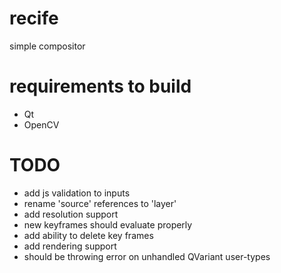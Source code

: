 recife
======

simple compositor

requirements to build
======
* Qt
* OpenCV

TODO
======
* add js validation to inputs
* rename 'source' references to 'layer'
* add resolution support
* new keyframes should evaluate properly
* add ability to delete key frames
* add rendering support
* should be throwing error on unhandled QVariant user-types

